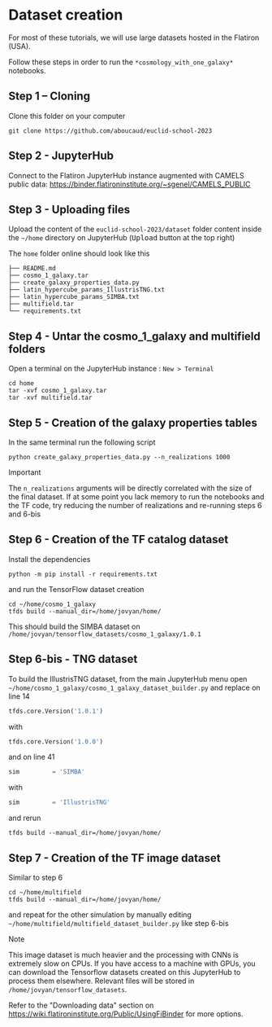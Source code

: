 # Dataset creation

For most of these tutorials, we will use large datasets hosted in the Flatiron (USA).

Follow these steps in order to run the `*cosmology_with_one_galaxy*` notebooks.

## Step 1 – Cloning

Clone this folder on your computer

```shell
git clone https://github.com/aboucaud/euclid-school-2023
```

## Step 2 - JupyterHub

Connect to the Flatiron JupyterHub instance augmented with CAMELS public data: https://binder.flatironinstitute.org/~sgenel/CAMELS_PUBLIC

## Step 3 - Uploading files

Upload the content of the `euclid-school-2023/dataset` folder content inside the `~/home` directory on JupyterHub (<kbd>Upload</kbd> button at the top right)

The `home` folder online should look like this
```
├── README.md
├── cosmo_1_galaxy.tar
├── create_galaxy_properties_data.py
├── latin_hypercube_params_IllustrisTNG.txt
├── latin_hypercube_params_SIMBA.txt
├── multifield.tar
└── requirements.txt
```

## Step 4 - Untar the cosmo_1_galaxy and multifield folders

Open a terminal on the JupyterHub instance : `New > Terminal`

```shell
cd home
tar -xvf cosmo_1_galaxy.tar
tar -xvf multifield.tar
```

## Step 5 - Creation of the galaxy properties tables

In the same terminal run the following script

```shell
python create_galaxy_properties_data.py --n_realizations 1000
```

> [!IMPORTANT]
> The `n_realizations` arguments will be directly correlated with the size of the final dataset. If at some point you lack memory to run the notebooks and the TF code, try reducing the number of realizations and re-running steps 6 and 6-bis

## Step 6 - Creation of the TF catalog dataset

Install the dependencies

```shell
python -m pip install -r requirements.txt
```

and run the TensorFlow dataset creation

```shell
cd ~/home/cosmo_1_galaxy
tfds build --manual_dir=/home/jovyan/home/
```

This should build the SIMBA dataset on `/home/jovyan/tensorflow_datasets/cosmo_1_galaxy/1.0.1`

## Step 6-bis - TNG dataset

To build the IllustrisTNG dataset, from the main JupyterHub menu open `~/home/cosmo_1_galaxy/cosmo_1_galaxy_dataset_builder.py`
and replace on line 14

```python
tfds.core.Version('1.0.1')
```

with

```python
tfds.core.Version('1.0.0')
```

and on line 41

```python
sim         = 'SIMBA'
```

with

```python
sim         = 'IllustrisTNG' 
```

and rerun 

```shell
tfds build --manual_dir=/home/jovyan/home/
```

## Step 7 - Creation of the TF image dataset

Similar to step 6

```shell
cd ~/home/multifield
tfds build --manual_dir=/home/jovyan/home/
```

and repeat for the other simulation by manually editing `~/home/multifield/multifield_dataset_builder.py` like step 6-bis

> [!NOTE]
> This image dataset is much heavier and the processing with CNNs is extremely slow on CPUs. If you have access to a machine with GPUs, you can download the Tensorflow datasets created on this JupyterHub to process them elsewhere. Relevant files will be stored in `/home/jovyan/tensorflow_datasets`.  
> 
> Refer to the "Downloading data" section on https://wiki.flatironinstitute.org/Public/UsingFiBinder for more options.
